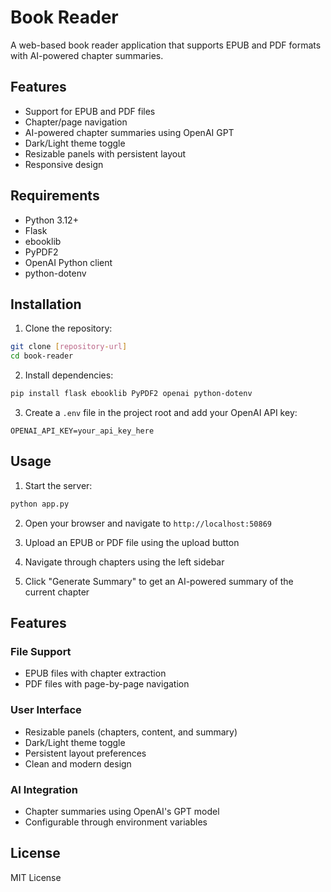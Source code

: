 # Book Reader

A web-based book reader application that supports EPUB and PDF formats with AI-powered chapter summaries.

## Features

- Support for EPUB and PDF files
- Chapter/page navigation
- AI-powered chapter summaries using OpenAI GPT
- Dark/Light theme toggle
- Resizable panels with persistent layout
- Responsive design

## Requirements

- Python 3.12+
- Flask
- ebooklib
- PyPDF2
- OpenAI Python client
- python-dotenv

## Installation

1. Clone the repository:
```bash
git clone [repository-url]
cd book-reader
```

2. Install dependencies:
```bash
pip install flask ebooklib PyPDF2 openai python-dotenv
```

3. Create a `.env` file in the project root and add your OpenAI API key:
```
OPENAI_API_KEY=your_api_key_here
```

## Usage

1. Start the server:
```bash
python app.py
```

2. Open your browser and navigate to `http://localhost:50869`

3. Upload an EPUB or PDF file using the upload button

4. Navigate through chapters using the left sidebar

5. Click "Generate Summary" to get an AI-powered summary of the current chapter

## Features

### File Support
- EPUB files with chapter extraction
- PDF files with page-by-page navigation

### User Interface
- Resizable panels (chapters, content, and summary)
- Dark/Light theme toggle
- Persistent layout preferences
- Clean and modern design

### AI Integration
- Chapter summaries using OpenAI's GPT model
- Configurable through environment variables

## License

MIT License